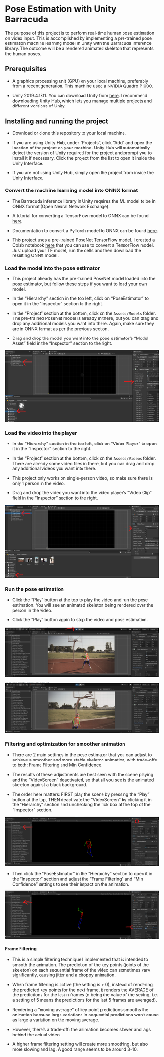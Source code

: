 # Pose Estimation with Unity Barracuda

The purpose of this project is to perform real-time human pose estimation on video input.  This is accomplished by implementing a pre-trained pose estimation machine learning model in Unity with the Barracuda inference library.  The outcome will be a rendered animated skeleton that represents the human poses.

## Prerequisites

* A graphics processing unit (GPU) on your local machine, preferably from a recent generation.  This machine used a NVIDIA Quadro P1000.

* Unity 2019.4.13f1.  You can download Unity from [here]( https://unity3d.com/get-unity/download).  I recommend downloading Unity Hub, which lets you manage multiple projects and different versions of Unity.


## Installing and running the project

* Download or clone this repository to your local machine.

* If you are using Unity Hub, under “Projects”, click “Add” and open the location of the project on your machine.  Unity Hub will automatically detect the version of Unity required for the project and prompt you to install it if necessary.  Click the project from the list to open it inside the Unity Interface.

* If you are not using Unity Hub, simply open the project from inside the Unity Interface.

### Convert the machine learning model into ONNX format
* The Barracuda inference library in Unity requires the ML model to be in ONNX format (Open Neural Network Exchange).

* A tutorial for converting a TensorFlow model to ONNX can be found [here](https://christianjmills.com/tensorflow/onnx/tutorial/2020/10/21/How-to-Convert-a-TensorFlow-SavedModel-to-ONNX.html).

* Documentation to convert a PyTorch model to ONNX can be found [here](https://pytorch.org/tutorials/advanced/super_resolution_with_onnxruntime.html).

* This project uses a pre-trained PoseNet TensorFlow model.  I created a Colab notebook [here](https://colab.research.google.com/drive/1DE0meDsiVmhMqphGYVlHuxDK1AT3J2vp?usp=sharing) that you can use to convert a TensorFlow model.  Just upload your TF model, run the cells and then download the resulting ONNX model.

### Load the model into the pose estimator  

* This project already has the pre-trained PoseNet model loaded into the pose estimator, but follow these steps if you want to load your own model.

* In the “Hierarchy” section in the top left, click on “PoseEstimator” to open it in the “Inspector” section to the right.

* In the “Project” section at the bottom, click on the `Assets/Models` folder.  The pre-trained PoseNet model is already in there, but you can drag and drop any additional models you want into there.  Again, make sure they are in ONNX format as per the previous section.

* Drag and drop the model you want into the pose estimator’s “Model Asset” field in the “Inspector” section to the right.

![assets models](Images\assets_models.png)

### Load the video into the player
* In the “Hierarchy” section in the top left, click on “Video Player” to open it in the “Inspector” section to the right.

* In the “Project” section at the bottom, click on the `Assets/Videos` folder.  There are already some video files in there, but you can drag and drop any additional videos you want into there. 

* This project only works on single-person video, so make sure there is only 1 person in the video.

* Drag and drop the video you want into the video player’s “Video Clip” field in the “Inspector” section to the right.

![assets video](Images\assets_video.png)

### Run the pose estimation

* Click the “Play” button at the top to play the video and run the pose estimation.  You will see an animated skeleton being rendered over the person in the video.

* Click the “Play” button again to stop the video and pose estimation.

![bball 1](Images\bball1.png)

![bball 2](Images\bball2.png)

### Filtering and optimization for smoother animation

* There are 2 main settings in the pose estimator that you can adjust to achieve a smoother and more stable skeleton animation, with trade-offs to both: Frame Filtering and Min Confidence.

* The results of these adjustments are best seen with the scene playing and the “VideoScreen” deactivated, so that all you see is the animated skeleton against a black background.

* The order here matters: FIRST play the scene by pressing the “Play” button at the top, THEN deactivate the “VideoScreen” by clicking it in the “Hierarchy” section and unchecking the tick box at the top of the “Inspector” section.

![skeleton only](Images\skeleton_only.png)

* Then click the “PoseEstimator” in the “Hierarchy” section to open it in the “Inspector” section and adjust the “Frame Filtering” and “Min Confidence” settings to see their impact on the animation.

![smoothing](Images\smoothing.png)

#### Frame Filtering
* This is a simple filtering technique I implemented that is intended to smooth the animation. The prediction of the key points (joints of the skeleton) on each sequential frame of the video can sometimes vary significantly, causing jitter and a choppy animation.

* When frame filtering is active (the setting is > 0), instead of rendering the predicted key points for the next frame, it renders the AVERAGE of the predictions for the last n frames (n being the value of the setting, i.e. a setting of 5 means the predictions for the last 5 frames are averaged).

* Rendering a “moving average” of key point predictions smooths the animation because large variations in sequential predictions won’t cause as large a variation on the moving average.

* However, there’s a trade-off: the animation becomes slower and lags behind the actual video.

* A higher frame filtering setting will create more smoothing, but also more slowing and lag.  A good range seems to be around 3-10.
